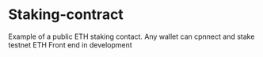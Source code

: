 # Staking-contract
Example of a public ETH staking contact.
Any wallet can cpnnect and stake testnet ETH
Front end in development
